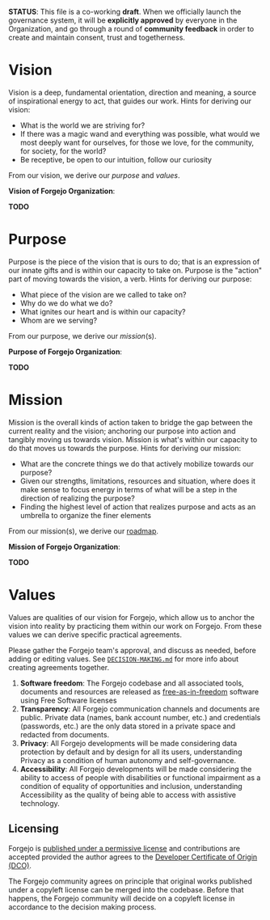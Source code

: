 **STATUS**: This file is a co-working **draft**. When we officially launch the
governance system, it will be **explicitly approved** by everyone in the
Organization, and go through a round of **community feedback** in order to
create and maintain consent, trust and togetherness.

# Vision

Vision is a deep, fundamental orientation, direction and meaning, a source of
inspirational energy to act, that guides our work. Hints for deriving our
vision:

- What is the world we are striving for?
- If there was a magic wand and everything was possible, what would we most
  deeply want for ourselves, for those we love, for the community, for society,
  for the world?
- Be receptive, be open to our intuition, follow our curiosity

From our vision, we derive our *purpose* and *values*.

**Vision of Forgejo Organization**:

**TODO**

# Purpose

Purpose is the piece of the vision that is ours to do; that is an expression of
our innate gifts and is within our capacity to take on. Purpose is the "action"
part of moving towards the vision, a verb. Hints for deriving our purpose:

- What piece of the vision are we called to take on?
- Why do we do what we do?
- What ignites our heart and is within our capacity?
- Whom are we serving?

From our purpose, we derive our *mission*(s).

**Purpose of Forgejo Organization**:

**TODO**

# Mission

Mission is the overall kinds of action taken to bridge the gap between the
current reality and the vision; anchoring our purpose into action and tangibly
moving us towards vision. Mission is what's within our capacity to do that
moves us towards the purpose. Hints for deriving our mission:

- What are the concrete things we do that actively mobilize towards our purpose?
- Given our strengths, limitations, resources and situation, where does it make
  sense to focus energy in terms of what will be a step in the direction of
  realizing the purpose?
- Finding the highest level of action that realizes purpose and acts as an
  umbrella to organize the finer elements

From our mission(s), we derive our
[roadmap](https://codeberg.org/forgejo/discussions/issues/17).

**Mission of Forgejo Organization**:

**TODO**

# Values

Values are qualities of our vision for Forgejo, which allow us to anchor the
vision into reality by practicing them within our work on Forgejo. From these
values we can derive specific practical agreements.

Please gather the Forgejo team's approval, and discuss as needed, before
adding or editing values. See [`DECISION-MAKING.md`](DECISION-MAKING.md) for
more info about creating agreements together.

1. **Software freedom**: The Forgejo codebase and all associated tools,
   documents and resources are released as
   [free-as-in-freedom](https://www.gnu.org/philosophy/free-sw.en.html)
   software using Free Software licenses
2. **Transparency**: All Forgejo communication channels and documents are public.
   Private data (names, bank account number, etc.) and credentials (passwords, etc.)
   are the only data stored in a private space and redacted from documents.
3. **Privacy**: All Forgejo developments will be made considering data protection by
   default and by design for all its users, understanding Privacy as a condition of
   human autonomy and self-governance.
4. **Accessibility**: All Forgejo developments will be made considering the ability
   to access of people with disabilities or functional impairment as a condition of
   equality of opportunities and inclusion, understanding Accessibility as the
   quality of being able to access with assistive technology.

## Licensing

Forgejo is [published under a permissive license](https://codeberg.org/forgejo/forgejo/src/branch/forgejo/LICENSE) and contributions are accepted provided the author agrees to the [Developer Certificate of Origin (DCO)](https://forgejo.org/docs/next/developer/DCO/).

The Forgejo community agrees on principle that original works published under a copyleft license can be merged into the codebase. Before that happens, the Forgejo community will decide on a copyleft license in accordance to the decision making process.
